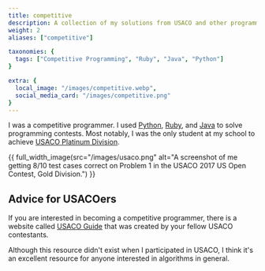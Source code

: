 ```yaml
---
title: competitive
description: A collection of my solutions from USACO and other programming contests.
weight: 2
aliases: ["competitive"]

taxonomies: {
  tags: ["Competitive Programming", "Ruby", "Java", "Python"]
}

extra: {
  local_image: "/images/competitive.webp",
  social_media_card: "/images/competitive.png"
}
---
```


I was a competitive programmer. I used [Python](https://www.python.org/), [Ruby](https://www.ruby-lang.org/en/), and [Java](https://dev.java/) to solve programming contests. Most notably, I was the only student at my school to achieve [USACO Platinum Division](https://usaco.org/index.php?page=contests).

{{ full_width_image(src="/images/usaco.png" alt="A screenshot of me getting 8/10 test cases correct on Problem 1 in the USACO 2017 US Open Contest, Gold Division.") }}

## Advice for USACOers

If you are interested in becoming a competitive programmer, there is a website called [USACO Guide](https://usaco.guide/) that was created by your fellow USACO contestants.

Although this resource didn't exist when I participated in USACO, I think it's an excellent resource for anyone interested in algorithms in general.

